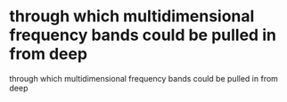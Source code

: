 # through which multidimensional frequency bands could be pulled in from deep

through which multidimensional frequency bands could be pulled in from deep